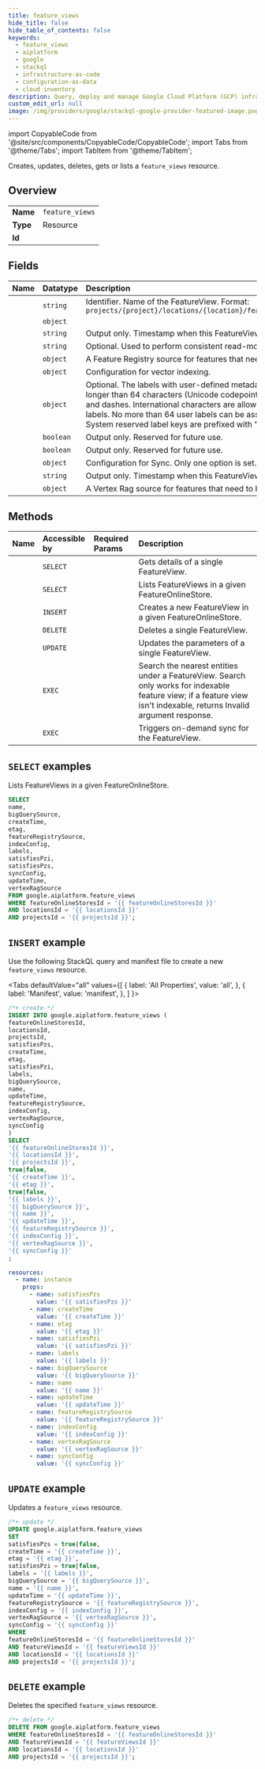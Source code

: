 ```yaml
---
title: feature_views
hide_title: false
hide_table_of_contents: false
keywords:
  - feature_views
  - aiplatform
  - google
  - stackql
  - infrastructure-as-code
  - configuration-as-data
  - cloud inventory
description: Query, deploy and manage Google Cloud Platform (GCP) infrastructure and resources using SQL
custom_edit_url: null
image: /img/providers/google/stackql-google-provider-featured-image.png
---
```


import CopyableCode from '@site/src/components/CopyableCode/CopyableCode';
import Tabs from '@theme/Tabs';
import TabItem from '@theme/TabItem';

Creates, updates, deletes, gets or lists a <code>feature_views</code> resource.

## Overview
<table><tbody>
<tr><td><b>Name</b></td><td><code>feature_views</code></td></tr>
<tr><td><b>Type</b></td><td>Resource</td></tr>
<tr><td><b>Id</b></td><td><CopyableCode code="google.aiplatform.feature_views" /></td></tr>
</tbody></table>

## Fields
| Name | Datatype | Description |
|:-----|:---------|:------------|
| <CopyableCode code="name" /> | `string` | Identifier. Name of the FeatureView. Format: `projects/{project}/locations/{location}/featureOnlineStores/{feature_online_store}/featureViews/{feature_view}` |
| <CopyableCode code="bigQuerySource" /> | `object` |  |
| <CopyableCode code="createTime" /> | `string` | Output only. Timestamp when this FeatureView was created. |
| <CopyableCode code="etag" /> | `string` | Optional. Used to perform consistent read-modify-write updates. If not set, a blind "overwrite" update happens. |
| <CopyableCode code="featureRegistrySource" /> | `object` | A Feature Registry source for features that need to be synced to Online Store. |
| <CopyableCode code="indexConfig" /> | `object` | Configuration for vector indexing. |
| <CopyableCode code="labels" /> | `object` | Optional. The labels with user-defined metadata to organize your FeatureViews. Label keys and values can be no longer than 64 characters (Unicode codepoints), can only contain lowercase letters, numeric characters, underscores and dashes. International characters are allowed. See https://goo.gl/xmQnxf for more information on and examples of labels. No more than 64 user labels can be associated with one FeatureOnlineStore(System labels are excluded)." System reserved label keys are prefixed with "aiplatform.googleapis.com/" and are immutable. |
| <CopyableCode code="satisfiesPzi" /> | `boolean` | Output only. Reserved for future use. |
| <CopyableCode code="satisfiesPzs" /> | `boolean` | Output only. Reserved for future use. |
| <CopyableCode code="syncConfig" /> | `object` | Configuration for Sync. Only one option is set. |
| <CopyableCode code="updateTime" /> | `string` | Output only. Timestamp when this FeatureView was last updated. |
| <CopyableCode code="vertexRagSource" /> | `object` | A Vertex Rag source for features that need to be synced to Online Store. |

## Methods
| Name | Accessible by | Required Params | Description |
|:-----|:--------------|:----------------|:------------|
| <CopyableCode code="get" /> | `SELECT` | <CopyableCode code="featureOnlineStoresId, featureViewsId, locationsId, projectsId" /> | Gets details of a single FeatureView. |
| <CopyableCode code="list" /> | `SELECT` | <CopyableCode code="featureOnlineStoresId, locationsId, projectsId" /> | Lists FeatureViews in a given FeatureOnlineStore. |
| <CopyableCode code="create" /> | `INSERT` | <CopyableCode code="featureOnlineStoresId, locationsId, projectsId" /> | Creates a new FeatureView in a given FeatureOnlineStore. |
| <CopyableCode code="delete" /> | `DELETE` | <CopyableCode code="featureOnlineStoresId, featureViewsId, locationsId, projectsId" /> | Deletes a single FeatureView. |
| <CopyableCode code="patch" /> | `UPDATE` | <CopyableCode code="featureOnlineStoresId, featureViewsId, locationsId, projectsId" /> | Updates the parameters of a single FeatureView. |
| <CopyableCode code="search_nearest_entities" /> | `EXEC` | <CopyableCode code="featureOnlineStoresId, featureViewsId, locationsId, projectsId" /> | Search the nearest entities under a FeatureView. Search only works for indexable feature view; if a feature view isn't indexable, returns Invalid argument response. |
| <CopyableCode code="sync" /> | `EXEC` | <CopyableCode code="featureOnlineStoresId, featureViewsId, locationsId, projectsId" /> | Triggers on-demand sync for the FeatureView. |

## `SELECT` examples

Lists FeatureViews in a given FeatureOnlineStore.

```sql
SELECT
name,
bigQuerySource,
createTime,
etag,
featureRegistrySource,
indexConfig,
labels,
satisfiesPzi,
satisfiesPzs,
syncConfig,
updateTime,
vertexRagSource
FROM google.aiplatform.feature_views
WHERE featureOnlineStoresId = '{{ featureOnlineStoresId }}'
AND locationsId = '{{ locationsId }}'
AND projectsId = '{{ projectsId }}'; 
```

## `INSERT` example

Use the following StackQL query and manifest file to create a new <code>feature_views</code> resource.

<Tabs
    defaultValue="all"
    values={[
        { label: 'All Properties', value: 'all', },
        { label: 'Manifest', value: 'manifest', },
    ]
}>
<TabItem value="all">

```sql
/*+ create */
INSERT INTO google.aiplatform.feature_views (
featureOnlineStoresId,
locationsId,
projectsId,
satisfiesPzs,
createTime,
etag,
satisfiesPzi,
labels,
bigQuerySource,
name,
updateTime,
featureRegistrySource,
indexConfig,
vertexRagSource,
syncConfig
)
SELECT 
'{{ featureOnlineStoresId }}',
'{{ locationsId }}',
'{{ projectsId }}',
true|false,
'{{ createTime }}',
'{{ etag }}',
true|false,
'{{ labels }}',
'{{ bigQuerySource }}',
'{{ name }}',
'{{ updateTime }}',
'{{ featureRegistrySource }}',
'{{ indexConfig }}',
'{{ vertexRagSource }}',
'{{ syncConfig }}'
;
```
</TabItem>
<TabItem value="manifest">

```yaml
resources:
  - name: instance
    props:
      - name: satisfiesPzs
        value: '{{ satisfiesPzs }}'
      - name: createTime
        value: '{{ createTime }}'
      - name: etag
        value: '{{ etag }}'
      - name: satisfiesPzi
        value: '{{ satisfiesPzi }}'
      - name: labels
        value: '{{ labels }}'
      - name: bigQuerySource
        value: '{{ bigQuerySource }}'
      - name: name
        value: '{{ name }}'
      - name: updateTime
        value: '{{ updateTime }}'
      - name: featureRegistrySource
        value: '{{ featureRegistrySource }}'
      - name: indexConfig
        value: '{{ indexConfig }}'
      - name: vertexRagSource
        value: '{{ vertexRagSource }}'
      - name: syncConfig
        value: '{{ syncConfig }}'

```
</TabItem>
</Tabs>

## `UPDATE` example

Updates a <code>feature_views</code> resource.

```sql
/*+ update */
UPDATE google.aiplatform.feature_views
SET 
satisfiesPzs = true|false,
createTime = '{{ createTime }}',
etag = '{{ etag }}',
satisfiesPzi = true|false,
labels = '{{ labels }}',
bigQuerySource = '{{ bigQuerySource }}',
name = '{{ name }}',
updateTime = '{{ updateTime }}',
featureRegistrySource = '{{ featureRegistrySource }}',
indexConfig = '{{ indexConfig }}',
vertexRagSource = '{{ vertexRagSource }}',
syncConfig = '{{ syncConfig }}'
WHERE 
featureOnlineStoresId = '{{ featureOnlineStoresId }}'
AND featureViewsId = '{{ featureViewsId }}'
AND locationsId = '{{ locationsId }}'
AND projectsId = '{{ projectsId }}';
```

## `DELETE` example

Deletes the specified <code>feature_views</code> resource.

```sql
/*+ delete */
DELETE FROM google.aiplatform.feature_views
WHERE featureOnlineStoresId = '{{ featureOnlineStoresId }}'
AND featureViewsId = '{{ featureViewsId }}'
AND locationsId = '{{ locationsId }}'
AND projectsId = '{{ projectsId }}';
```
